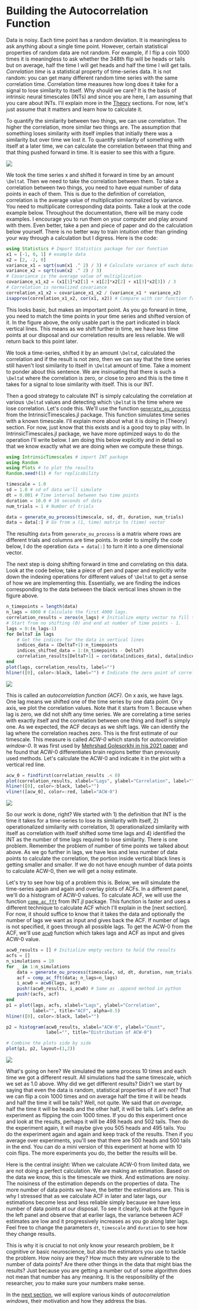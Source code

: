 # Building the Autocorrelation Function

Data is noisy. Each time point has a random deviation. It is meaningless to ask anything about a single time point. However, certain statistical properties of random data are not random. For example, if I flip a coin 1000 times it is meaningless to ask whether the 348th flip will be heads or tails but on average, half the time I will get heads and half the time I will get tails. _Correlation time_ is a statistical property of time-series data. It is not random: you can get many different random time series with the same correlation time. Correlation time measures how long does it take for a signal to lose similarity to itself. Why should we care? It is the basis of intrinsic neural timescales (INTs) and since you are here, I am assuming that you care about INTs. I'll explain more in the [Theory](../theory/theory.md) sections. For now, let's just assume that it matters and learn how to calculate it. 

To quantify the similarity between two things, we can use correlation. The higher the correlation, more similar two things are. The assumption that something loses similarity with itself implies that initially there was a similarity but over time we lost it. To quantify similarity of something with itself at a later time, we can calculate the correlation between that thing and that thing pushed forward in time. It is easier to see this with a figure. 

![](assets/practice_acf_1_drawio.svg)

We took the time series x and shifted it forward in time by an amount `` \Delta``t. Then we need to take the correlation between them. To take a correlation between two things, you need to have equal number of data points in each of them. This is due to the definition of correlation, correlation is the average value of multiplication normalized by variance. You need to multiplicate corresponding data points. Take a look at the code example below. Throughout the documentation, there will be many code examples. I encourage you to run them on your computer and play around with them. Even better, take a pen and piece of paper and do the calculation below yourself. There is no better way to train intuition other than grinding your way through a calculation but I digress. Here is the code:

```julia
using Statistics # Import Statistics package for cor function
x1 = [-1, 0, 1] # example data
x2 = [2, -2, 0]
variance_x1 = sqrt(sum(x1 .^ 2) / 3) # Calculate variance of each dataset
variance_x2 = sqrt(sum(x2 .^ 2) / 3)
# Covariance is the average value of multiplication
covariance_x1_x2 = (x1[1]*x2[1] + x1[2]*x2[2] + x1[3]*x2[3]) / 3
# Correlation is normalized covariance
correlation_x1_x2 = covariance_x1_x2 / (variance_x1 * variance_x2)
isapprox(correlation_x1_x2, cor(x1, x2)) # Compare with cor function from Statistics package
```

This looks basic, but makes an important point. As you go forward in time, you need to match the time points in your time series and shifted version of it. In the figure above, the only usable part is the part indicated in black vertical lines. This means as we shift further in time, we have less time points at our disposal and our correlation results are less reliable. We will return back to this point later. 

We took a time-series, shifted it by an amount ``\Delta``t, calculated the correlation and if the result is not zero, then we can say that the time series still haven't lost similarity to itself in ``\Delta``t amount of time. Take a moment to ponder about this sentence. We are insinuating that there is such a ``\Delta``t where the correlation is zero, or close to zero and this is the time it takes for a signal to lose similarity with itself. This is our INT. 

Then a good strategy to calculate INT is simply calculating the correlation at various ``\Delta``t values and detecting which ``\Delta``t is the time where we lose correlation. Let's code this. We'll use the function [`generate_ou_process`](@ref) from the IntrinsicTimescales.jl package. This function simulates time series with a known timescale. I'll explain more about what it is doing in [Theory] section. For now, just know that this exists and is a good toy to play with. In IntrinsicTimescales.jl package, we have more optimized ways to do the operation I'll write below. I am doing this below explicitly and in detail so that we know exactly what we are doing when we compute these things. 

```julia
using IntrinsicTimescales # import INT package
using Random 
using Plots # to plot the results
Random.seed!(1) # for replicability

timescale = 1.0
sd = 1.0 # sd of data we'll simulate
dt = 0.001 # Time interval between two time points
duration = 10.0 # 10 seconds of data
num_trials = 1 # Number of trials

data = generate_ou_process(timescale, sd, dt, duration, num_trials)
data = data[:] # Go from a (1, time) matrix to (time) vector
```

The resulting `data` from `generate_ou_process` is a matrix where rows are different trials and columns are time points. In order to simplify the code below, I do the operation `data = data[:]` to turn it into a one dimensional vector. 

The next step is doing shifting forward in time and correlating on this data. Look at the code below, take a piece of pen and paper and explicitly write down the indexing operations for different values of ``\Delta``t to get a sense of how we are implementing this. Essentially, we are finding the indices corresponding to the data between the black vertical lines shown in the figure above. 

```julia
n_timepoints = length(data)
n_lags = 4000 # Calculate the first 4000 lags.
correlation_results = zeros(n_lags) # Initialize empty vector to fill the results
# Start from no shifting (0) and end at number of time points - 1. 
lags = 0:(n_lags-1)
for DeltaT in lags
    # Get the indices for the data in vertical lines
    indices_data = (DeltaT+1):n_timepoints
    indices_shifted_data = 1:(n_timepoints - DeltaT)
    correlation_results[DeltaT+1] = cor(data[indices_data], data[indices_shifted_data])
end
plot(lags, correlation_results, label="") 
hline!([0], color=:black, label="") # Indicate the zero point of correlations
```

![](assets/intro_2.svg)

This is called an _autocorrelation function (ACF)_. On x axis, we have lags. One lag means we shifted one of the time series by one data point. On y axis, we plot the correlation values. Note that it starts from 1. Because when lag is zero, we did not shift any time series. We are correlating a time series with exactly itself and the correlation between one thing and itself is simply one. As we expected, the ACF decays as we shift lags. We can identify the lag where the correlation reaches zero. This is the first estimate of our timescale. This measure is called _ACW-0_ which stands for _autocorrelation window-0_. It was first used by [Mehrshad Golesorkhi in his 2021 paper](https://www.nature.com/articles/s42003-021-01785-z) and he found that ACW-0 differentiates brain regions better than previously used methods. Let's calculate the ACW-0 and indicate it in the plot with a vertical red line. 

```julia
acw_0 = findfirst(correlation_results .< 0)
plot(correlation_results, xlabel="Lags", ylabel="Correlation", label="")
hline!([0], color=:black, label="")
vline!([acw_0], color=:red, label="ACW-0")
```

![](assets/intro_3.svg)

So our work is done, right? We started with 1) the definition that INT is the time it takes for a time-series to lose its similarity with itself, 2) operationalized similarity with correlation, 3) operationalized similarity with itself as correlation with itself shifted some time lags and 4) identified the INT as the number of time lags required to lose similarity. There is one problem. Remember the problem of number of time points we talked about above. As we go further in lags, we have less and less number of data points to calculate the correlation, the portion inside vertical black lines is getting smaller and smaller. If we do not have enough number of data points to calculate ACW-0, then we will get a noisy estimate. 

Let's try to see how big of a problem this is. Below, we will simulate the time-series again and again and overlay plots of ACFs. In a different panel, we'll do a histogram of ACW-0 values. To calculate ACF, we will use the function [`comp_ac_fft`](@ref) from  INT.jl package. This function is faster and uses a different technique to calculate ACF which I'll explain in the [next section]. For now, it should suffice to know that it takes the data and optionally the number of lags we want as input and gives back the ACF. If number of lags is not specified, it goes through all possible lags. To get the ACW-0 from the ACF, we'll use [`acw0`](../acw.md) function which takes lags and ACF as input and gives ACW-0 value. 

```julia
acw0_results = [] # Initialize empty vectors to hold the results
acfs = []
n_simulations = 10
for _ in 1:n_simulations
    data = generate_ou_process(timescale, sd, dt, duration, num_trials)[:]
    acf = comp_ac_fft(data; n_lags=n_lags)
    i_acw0 = acw0(lags, acf)
    push!(acw0_results, i_acw0) # Same as .append method in python
    push!(acfs, acf)
end
p1 = plot(lags, acfs, xlabel="Lags", ylabel="Correlation", 
          label="", title="ACF", alpha=0.5)
hline!([0], color=:black, label="")

p2 = histogram(acw0_results, xlabel="ACW-0", ylabel="Count",
               label="", title="Distribution of ACW-0")

# Combine the plots side by side
plot(p1, p2, layout=(1,2))
```

![](assets/intro_4.svg)

What's going on  here? We simulated the same process 10 times and each time we got a different result. All simulations had the same timescale, which we set as 1.0 above. Why did we get different results? Didn't we start by saying that even the data is random, statistical properties of it are not? That we can flip a coin 1000 times and on average half the time it will be heads and half the time it will be tails? Well, not quite. We said that _on average_, half the time it will be heads and the other half, it will be tails. Let's define an experiment as flipping the coin 1000 times. If you do this experiment once and look at the results, perhaps it will be 498 heads and 502 tails. Then do the experiment again, it will maybe give you 505 heads and 495 tails. You do the experiment again and again and keep track of the results. Then if you average over experiments, you'll see that there are 500 heads and 500 tails in the end. You can do a mini version of this experiment at home with 10 coin flips. The more experiments you do, the better the results will be. 

Here is the central insight: When we calculate ACW-0 from limited data, we are not doing a perfect calculation. We are making an estimation. Based on the data we know, this is the timescale we think. And estimations are noisy. The noisiness of the estimation depends on the properties of data. The more number of data points we have, the better the estimations are. This is why I stressed that as we calculate ACF in later and later lags, our estimations become less and less reliable simply because we have less number of data points at our disposal. To see it clearly, look at the figure in the left panel and observe that at earlier lags, the variance between ACF estimates are low and it progressively increases as you go along later lags. Feel free to change the parameters `dt`,  `timescale` and `duration` to see how they change results. 

This is why it is crucial to not only know your research problem, be it cognitive or basic neuroscience, but also the estimators you use to tackle the problem. How noisy are they? How much they are vulnerable to the number of data points? Are there other things in the data that might bias the results? Just because you are getting a number out of some algorithm does not mean that number has any meaning. It is the responsibility of the researcher, _you_ to make sure your numbers make sense. 

In the [next section](practice_2_acw.md), we will explore various kinds of _autocorrelation windows_, their motivation and how they address the bias. 